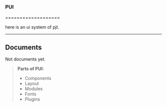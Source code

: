 ### PUI
===================

here is an ui system of pjt.

----------

Documents
-------------
Not documents yet.

> **Parts of PUI:**
> - Components
> - Layout
> - Modules
> - Fonts
> - Plugins


